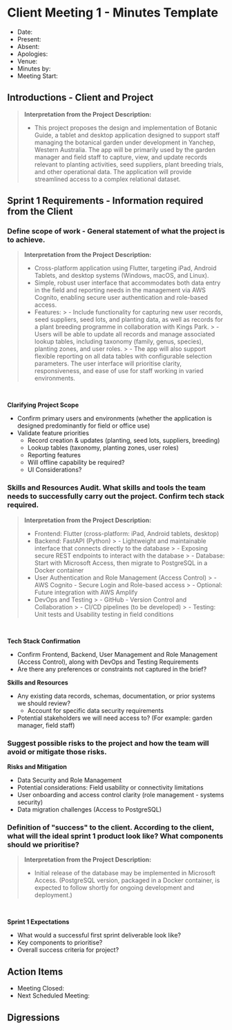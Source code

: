 # Client Meeting 1 - Minutes Template

- Date: 
- Present:
- Absent:
- Apologies:
- Venue:
- Minutes by:
- Meeting Start:

## Introductions - Client and Project
> **Interpretation from the Project Description:**
> - This project proposes the design and implementation of Botanic Guide, a tablet and desktop application designed to support staff managing the botanical garden under development in Yanchep, Western Australia. The app will be primarily used by the garden manager and field staff to capture, view, and update records relevant to planting activities, seed suppliers, plant breeding trials, and other operational data. The application will provide streamlined access to a complex relational dataset.

## Sprint 1 Requirements - Information required from the Client
### Define scope of work - General statement of what the project is to achieve.
> **Interpretation from the Project Description:**
> - Cross-platform application using Flutter, targeting iPad, Android Tablets, and desktop systems (Windows, macOS, and Linux).
> - Simple, robust user interface that accommodates both data entry in the field and reporting needs in the management via AWS Cognito, enabling secure user authentication and role-based access.
> - Features: 
    > - Include functionality for capturing new user records, seed suppliers, seed lots, and planting data, as well as records for a plant breeding programme in collaboration with Kings Park. 
    > - Users will be able to update all records and manage associated lookup tables, including taxonomy (family, genus, species), planting zones, and user roles. 
    > - The app will also support flexible reporting on all data tables with configurable selection parameters. The user interface will prioritise clarity, responsiveness, and ease of use for staff working in varied environments. 

<br> 

**Clarifying Project Scope**
- Confirm primary users and environments (whether the application is designed predominantly for field or office use)
- Validate feature priorities
    - Record creation & updates (planting, seed lots, suppliers, breeding)
    - Lookup tables (taxonomy, planting zones, user roles)
    - Reporting features
    - Will offline capability be required?
    - UI Considerations?

### Skills and Resources Audit. What skills and tools the team needs to successfully carry out the project. Confirm tech stack required.
> **Interpretation from the Project Description:**
> - Frontend: Flutter (cross-platform: iPad, Android tablets, desktop)
> - Backend: FastAPI (Python)
    > - Lightweight and maintainable interface that connects directly to the database
    > - Exposing secure REST endpoints to interact with the database
    > - Database: Start with Microsoft Access, then migrate to PostgreSQL in a Docker container
> - User Authentication and Role Management (Access Control)
    > - AWS Cognito - Secure Login and Role-based access
    > - Optional: Future integration with AWS Amplify
> - DevOps and Testing
    > - GitHub - Version Control and Collaboration
    > - CI/CD pipelines (to be developed)
    > - Testing: Unit tests and Usability testing in field conditions

<br> 

**Tech Stack Confirmation**
- Confirm Frontend, Backend, User Management and Role Management (Access Control), along with DevOps and Testing Requirements 
- Are there any preferences or constraints not captured in the brief?

**Skills and Resources**
- Any existing data records, schemas, documentation, or prior systems we should review?
    - Account for specific data security requirements
- Potential stakeholders we will need access to? (For example: garden manager, field staff)

### Suggest possible risks to the project and how the team will avoid or mitigate those risks.
**Risks and Mitigation**
- Data Security and Role Management
- Potential considerations: Field usability or connectivity limitations 
- User onboarding and access control clarity (role management - systems security)
- Data migration challenges (Access to PostgreSQL)

### Definition of "success" to the client. According to the client, what will the ideal sprint 1 product look like? What components should we prioritise?
> **Interpretation from the Project Description:**
> - Initial release of the database may be implemented in Microsoft Access. (PostgreSQL version, packaged in a Docker container, is expected to follow shortly for ongoing development and deployment.)

<br> 

**Sprint 1 Expectations**
- What would a successful first sprint deliverable look like?
- Key components to prioritise?
- Overall success criteria for project?

## Action Items

- Meeting Closed:
- Next Scheduled Meeting:

## Digressions
